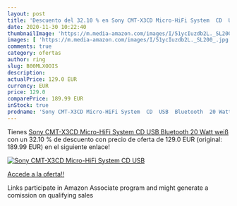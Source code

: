 ```yaml
---
layout: post
title: 'Descuento del 32.10 % en Sony CMT-X3CD Micro-HiFi System  CD  USB'
date: 2020-11-30 10:22:40
thumbnailImage: 'https://m.media-amazon.com/images/I/51ycIuzdb2L._SL200_.jpg'
images: [ 'https://m.media-amazon.com/images/I/51ycIuzdb2L._SL200_.jpg' ]
comments: true
category: ofertas
author: ring
slug: B00MLXOOIS
description:
actualPrice: 129.0 EUR
currency: EUR
price: 129.0
comparePrice: 189.99 EUR
inStock: true
prodname: 'Sony CMT-X3CD Micro-HiFi System  CD  USB  Bluetooth  20 Watt  weiß'
---
```


Tienes [Sony CMT-X3CD Micro-HiFi System  CD  USB  Bluetooth  20 Watt  weiß](https://www.amazon.de/dp/B00MLXOOIS/?tag=tolees0ca-21) con un 32.10 % de descuento con precio de oferta de 129.0 EUR (original: 189.99 EUR) en el siguiente enlace!

[![Sony CMT-X3CD Micro-HiFi System  CD  USB](https://m.media-amazon.com/images/I/51ycIuzdb2L._SL200_.jpg)](https://www.amazon.de/dp/B00MLXOOIS/?tag=tolees0ca-21)

[Accede a la oferta!!](https://www.amazon.de/dp/B00MLXOOIS/?tag=tolees0ca-21)

Links participate in Amazon Associate program and might generate a comission on qualifying sales


